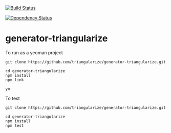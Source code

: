 [![Build Status](https://travis-ci.org/triangularize/generator-triangularize.svg?branch=master)](http://travis-ci.org/triangularize/generator-triangularize)

[![Dependency Status](https://david-dm.org/triangularize/generator-triangularize.png)](https://david-dm.org/triangularize/generator-triangularize.png)

# generator-triangularize 

To run as a yeoman project

```
git clone https://github.com/triangularize/generator-triangularize.git

cd generator-triangularize
npm install
npm link

yo

```

To test

```
git clone https://github.com/triangularize/generator-triangularize.git

cd generator-triangularize
npm install
npm test
```


